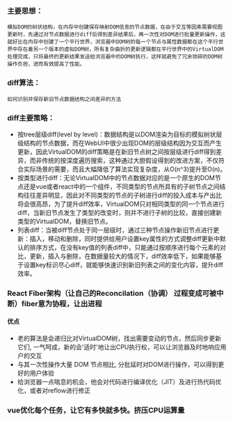 ### 主要思想：
    模拟DOM的树状结构，在内存中创建保存映射DOM信息的节点数据，在由于交互等因素需要视图更新时，先通过对节点数据进行diff后得到差异结果后，再一次性对DOM进行批量更新操作，这就好比在内存中创建了一个平行世界，浏览器中DOM树的每一个节点与属性数据都在这个平行世界中存在着另一个版本的虚拟DOM树，所有复杂曲折的更新逻辑都在平行世界中的VirtualDOM处理完成，只将最终的更新结果发送给浏览器中的DOM树执行，这样就避免了冗余琐碎的DOM树操作负担，进而有效提高了性能。

### diff算法：
    如何识别并保存新旧节点数据结构之间差异的方法

### diff主要策略：
- 按tree层级diff(level by level)：数据结构是以DOM渲染为目标的模拟树状层级结构的节点数据，而在WebUI中很少出现DOM的层级结构因为交互而产生更新，因此VirtualDOM的diff策略是在新旧节点树之间按层级进行diff得到差异，而非传统的按深度遍历搜索，这种通过大胆假设得到的改进方案，不仅符合实际场景的需要，而且大幅降低了算法实现复杂度，从O(n^3)提升至O(n)。
- 按类型进行diff：无论VirtualDOM中的节点数据对应的是一个原生的DOM节点还是vue或者react中的一个组件，不同类型的节点所具有的子树节点之间结构往往差异明显，因此对不同类型的节点的子树进行diff的投入成本与产出比将会很高昂，为了提升diff效率，VirtualDOM只对相同类型的同一个节点进行diff，当新旧节点发生了类型的改变时，则并不进行子树的比较，直接创建新类型的VirtualDOM，替换旧节点。
- 列表diff：当被diff节点处于同一层级时，通过三种节点操作新旧节点进行更新：插入，移动和删除，同时提供给用户设置key属性的方式调整diff更新中默认的排序方式，在没有key值的列表diff中，只能通过按顺序进行每个元素的对比，更新，插入与删除，在数据量较大的情况下，diff效率低下，如果能够基于设置key标识尽心diff，就能够快速识别新旧列表之间的变化内容，提升diff效率。

### React Fiber架构（让自己的Reconcilation（协调） 过程变成可被中断）fiber意为协程，让出进程
#### 优点
-  老的算法是会递归比对VirtualDOM树，找出需要变动的节点，然后同步更新它们, 一气呵成，新的会'适时'地让出CPU执行权，可以让浏览器及时地响应用户的交互
-  与其一次性操作大量 DOM 节点相比, 分批延时对DOM进行操作，可以得到更好的用户体验
-  给浏览器一点喘息的机会，他会对代码进行编译优化（JIT）及进行热代码优化，或者对reflow进行修正

### vue优化每个任务，让它有多快就多快。挤压CPU运算量